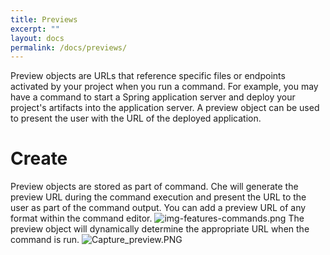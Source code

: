 ```yaml
---
title: Previews
excerpt: ""
layout: docs
permalink: /docs/previews/
---
```

Preview objects are URLs that reference specific files or endpoints activated by your project when you run a command.  For example, you may have a command to start a Spring application server and deploy your project's artifacts into the application server. A preview object can be used to present the user with the URL of the deployed application.
# Create  
Preview objects are stored as part of command. Che will generate the preview URL during the command execution and present the URL to the user as part of the command output. You can add a preview URL of any format within the command editor.
![img-features-commands.png](/docs/images/img-features-commands.png)
The preview object will dynamically determine the appropriate URL when the command is run.
![Capture_preview.PNG](/docs/images/Capture_preview.PNG)
